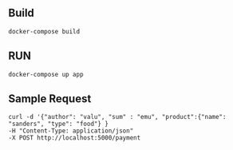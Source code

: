 ## Build 
`docker-compose build`
## RUN 
`docker-compose up app`

## Sample Request
````
curl -d '{"author": "valu", "sum" : "emu", "product":{"name": "sanders", "type": "food"} } 
-H "Content-Type: application/json" 
-X POST http://localhost:5000/payment

````